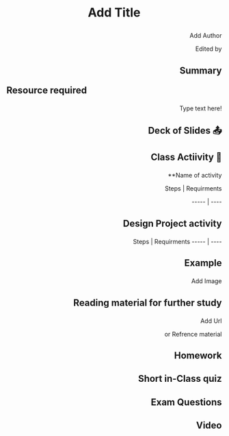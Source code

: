 # <p align = center> Add Title </p>
<p align = right> Add Author</p>
<p align = right> Edited by</p>


## <p align = right>Summary <p align = left>Resource required </p>
<p align = right>Type text here!</p>


## <p align = right>Deck of Slides :outbox_tray:

## <p align = right>Class Actiivity :rocket:

<p align = right>**Name of activity 

<p align = right>Steps | Requirments
<p align = right>----- | ---- 



## <p align = right>Design Project activity

<p align = right>Steps | Requirments
----- | ---- </p>

## <p align = right>Example 
<p align = right>Add Image

## <p align = right>Reading material for further study
<p align = right>Add Url
<p align = right>or Refrence material

## <p align = right>Homework

## <p align = right>Short in-Class quiz
## <p align = right>Exam Questions 
## <p align = right>Video
